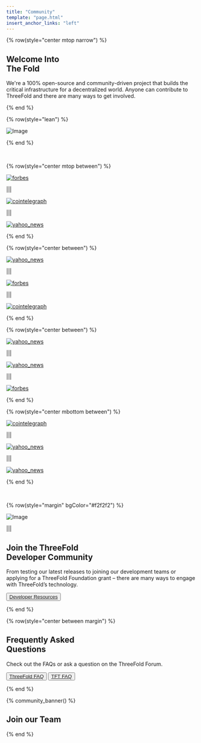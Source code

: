 ```yaml
---
title: "Community"
template: "page.html"
insert_anchor_links: "left"
---
```


<!-- section 1 (THE FOLD) -->

{% row(style="center mtop narrow") %}

## Welcome Into <br> **The Fold**

We're a 100% open-source and community-driven project that builds the critical infrastructure for a decentralized world. Anyone can contribute to ThreeFold and there are many ways to get involved.

{% end %}

{% row(style="lean") %}

![Image](community_header.jpg#mx-auto)

{% end %}

<br>


<!-- section 8 (IN THE NEWS) -->

{% row(style="center mtop between") %}

[![forbes](forum.png)](https://forum.threefold.io/)

|||

[![cointelegraph](github.png)](https://github.com/threefoldtech)

|||

[![yahoo_news](documentation.png)](https://library.threefold.me/info/threefold#/)

{% end %}

{% row(style="center between") %}

[![yahoo_news](twitter.png)](https://twitter.com/threefold_io)

|||

[![forbes](telegram_new.png)](https://t.me/threefoldnews)

|||

[![cointelegraph](telegram_chat.png)](https://t.me/threefold)

{% end %}

{% row(style="center between") %}

[![yahoo_news](telegram_farmers.png)](https://t.me/threefoldfarmers)

|||

[![yahoo_news](telegram_chattester.png)](https://t.me/threefoldtesting)

|||

[![forbes](reddit.png)](https://www.reddit.com/r/threefold/)

{% end %}

{% row(style="center mbottom between") %}

[![cointelegraph](youtube.png)](https://www.youtube.com/threefoldfoundation)

|||

[![yahoo_news](mail_list.png)](https://www.threefold.io/#subscribe)

|||

[![yahoo_news](linkedin.png)](https://ae.linkedin.com/company/threefold-foundation)

{% end %}

<br>


<!-- section 4 (DEVELOPER COMMUNITY) -->

{% row(style="margin" bgColor="#f2f2f2") %}

![Image](community_developers.png#medium)

|||

## Join the ThreeFold <br> **Developer Community**

From testing our latest releases to joining our development teams or applying for a ThreeFold Foundation grant – there are many ways to engage with ThreeFold’s technology.

<button>[Developer Resources](/developer)</button>

{% end %}

<!-- section 6 (QUESTIONS) -->

{% row(style="center between margin") %}

## Frequently Asked <br> **Questions**

Check out the FAQs or ask a question on the ThreeFold Forum.

<button>[ThreeFold FAQ](/faq)</button>
<button>[TFT FAQ](/tftfaq)</button>

{% end %}


{% community_banner() %}

## **Join our Team**

{% end %}

    
